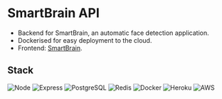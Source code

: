 # SmartBrain API

* Backend for SmartBrain, an automatic face detection application.
* Dockerised for easy deployment to the cloud.
* Frontend: <a href='https://github.com/yusufabukar/smartbrain' target='_blank'>SmartBrain</a>.

## Stack

![Node](https://img.shields.io/badge/-Node-339933?style=flat-square&logo=Node.js&logoColor=white)
![Express](https://img.shields.io/badge/-Express-FFFFFF?style=flat-square&logo=Express&logoColor=black)
![PostgreSQL](https://img.shields.io/badge/-PostgreSQL-336791?style=flat-square&logo=postgresql)
![Redis](https://img.shields.io/badge/-Redis-D82C20?style=flat-square&logo=Redis&logoColor=white)
![Docker](https://img.shields.io/badge/-Docker-0DB7ED?style=flat-square&logo=Docker&logoColor=white)
![Heroku](https://img.shields.io/badge/-Heroku-430098?style=flat-square&logo=heroku)
![AWS](https://img.shields.io/badge/-AWS-232F3E?style=flat-square&logo=amazon-aws)
